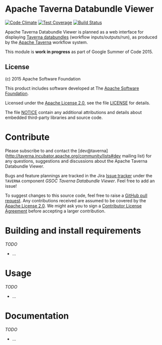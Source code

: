 <!--
   Licensed to the Apache Software Foundation (ASF) under one or more
   contributor license agreements.  See the NOTICE file distributed with
   this work for additional information regarding copyright ownership.
   The ASF licenses this file to You under the Apache License, Version 2.0
   (the "License"); you may not use this file except in compliance with
   the License.  You may obtain a copy of the License at

       http://www.apache.org/licenses/LICENSE-2.0

   Unless required by applicable law or agreed to in writing, software
   distributed under the License is distributed on an "AS IS" BASIS,
   WITHOUT WARRANTIES OR CONDITIONS OF ANY KIND, either express or implied.
   See the License for the specific language governing permissions and
   limitations under the License.
-->
# Apache Taverna Databundle Viewer

[![Code Climate](https://codeclimate.com/github/Samhane/incubator-taverna-databundle-viewer/badges/gpa.svg)](https://codeclimate.com/github/Samhane/incubator-taverna-databundle-viewer)
[![Test Coverage](https://codeclimate.com/github/Samhane/incubator-taverna-databundle-viewer/badges/coverage.svg)](https://codeclimate.com/github/Samhane/incubator-taverna-databundle-viewer/coverage)
[![Build Status](https://semaphoreci.com/api/v1/projects/f0bcedbf-b6fb-4605-975a-72e724706673/442177/badge.svg)](https://semaphoreci.com/samhane/incubator-taverna-databundle-viewer)

Apache Taverna Databundle Viewer is planned as a web interface
for displaying 
[Taverna databundles](https://github.com/apache/incubator-taverna-language/tree/master/taverna-databundle)
(workflow inputs/outputs/run), as produced by the 
[Apache Taverna](http://taverna.incubator.apache.org/) workflow
system.

This module is **work in progress** as part of Google Summer of Code 2015.



## License

(c) 2015 Apache Software Foundation

This product includes software developed at The [Apache Software
Foundation](http://www.apache.org/).

Licensed under the [Apache License
2.0](https://www.apache.org/licenses/LICENSE-2.0), see the file
[LICENSE](LICENSE) for details.

The file [NOTICE](NOTICE) contain any additional attributions and
details about embedded third-party libraries and source code.


# Contribute

Please subscribe to and contact the 
[dev@taverna](http://taverna.incubator.apache.org/community/lists#dev mailing list)
for any questions, suggestions and discussions about the 
Apache Taverna Databundle Viewer.

Bugs and feature plannings are tracked in the Jira
[Issue tracker](https://issues.apache.org/jira/browse/TAVERNA/component/12326902)
under the `TAVERNA` component _GSOC Taverna Databundle Viewer_. Feel free 
to add an issue!

To suggest changes to this source code, feel free to raise a 
[GitHub pull request](https://github.com/apache/incubator-taverna-databundle-viewer/pulls).
Any contributions received are assumed to be covered by the [Apache License
2.0](https://www.apache.org/licenses/LICENSE-2.0). We might ask you 
to sign a [Contributor License Agreement](https://www.apache.org/licenses/#clas)
before accepting a larger contribution.


# Building and install requirements

_TODO_

* ...


# Usage

_TODO_

* ...

# Documentation

_TODO_

* ...
